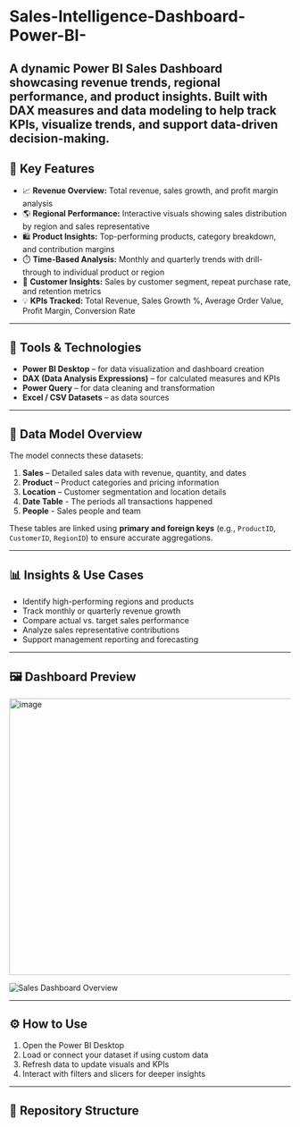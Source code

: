 # Sales-Intelligence-Dashboard-Power-BI-
A dynamic Power BI Sales Dashboard showcasing revenue trends, regional performance, and product insights. Built with DAX measures and data modeling to help track KPIs, visualize trends, and support data-driven decision-making.
---

## 🚀 Key Features

- 📈 **Revenue Overview:** Total revenue, sales growth, and profit margin analysis  
- 🌎 **Regional Performance:** Interactive visuals showing sales distribution by region and sales representative  
- 🛍️ **Product Insights:** Top-performing products, category breakdown, and contribution margins  
- ⏱️ **Time-Based Analysis:** Monthly and quarterly trends with drill-through to individual product or region  
- 👥 **Customer Insights:** Sales by customer segment, repeat purchase rate, and retention metrics  
- 💡 **KPIs Tracked:** Total Revenue, Sales Growth %, Average Order Value, Profit Margin, Conversion Rate  

---

## 🧰 Tools & Technologies

- **Power BI Desktop** – for data visualization and dashboard creation  
- **DAX (Data Analysis Expressions)** – for calculated measures and KPIs  
- **Power Query** – for data cleaning and transformation  
- **Excel / CSV Datasets** – as data sources  

---

## 🔗 Data Model Overview

The model connects these datasets:
1. **Sales** – Detailed sales data with revenue, quantity, and dates  
2. **Product** – Product categories and pricing information  
3. **Location** – Customer segmentation and location details
4. **Date Table** - The periods all transactions happened
6. **People** - Sales people and team


These tables are linked using **primary and foreign keys** (e.g., `ProductID`, `CustomerID`, `RegionID`) to ensure accurate aggregations.

---

## 📊 Insights & Use Cases

- Identify high-performing regions and products  
- Track monthly or quarterly revenue growth  
- Compare actual vs. target sales performance  
- Analyze sales representative contributions  
- Support management reporting and forecasting  

---

## 🖼️ Dashboard Preview

<img width="863" height="495" alt="image" src="https://github.com/user-attachments/assets/5ad50934-6418-4b3c-927d-9d75a7cb750d" />

![Sales Dashboard Overview](images/dashboard_preview.png)

---

## ⚙️ How to Use

1. Open the Power BI Desktop 
2. Load or connect your dataset if using custom data  
3. Refresh data to update visuals and KPIs  
4. Interact with filters and slicers for deeper insights  

---

## 📁 Repository Structure

